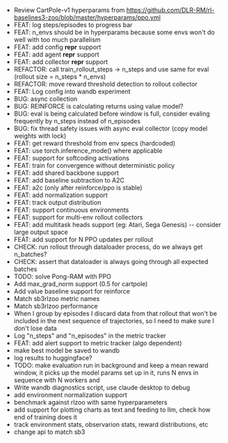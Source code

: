 - Review CartPole-v1 hyperparams from https://github.com/DLR-RM/rl-baselines3-zoo/blob/master/hyperparams/ppo.yml
- FEAT: log steps/episodes to progress bar
- FEAT: n_envs should be in hyperparams because some envs won't do well with too much parallelism
- FEAT: add config __repr__ support
- FEAT: add agent __repr__ support
- FEAT: add collector __repr__ support
- REFACTOR: call train_rollout_steps -> n_steps and use same for eval (rollout size = n_steps * n_envs)
- REFACTOR: move reward threshold detection to rollout collector
- FEAT: Log config into wandb experiment
- BUG: async collection
- BUG: REINFORCE is calculating returns using value model?
- BUG: eval is being calculated before window is full, consider evaling frequently by n_steps instead of n_episodes
- BUG: fix thread safety issues with async eval collector (copy model weights with lock)
- FEAT: get reward threshold from env specs (hardcoded)
- FEAT: use torch.inference_mode() where applicable
- FEAT: support for softcoding activations
- FEAT: train for convergence without deterministic policy
- FEAT: add shared backbone support
- FEAT: add baseline subtraction to A2C
- FEAT: a2c (only after reinforce/ppo is stable)
- FEAT: add normalization support
- FEAT: track output distribution
- FEAT: support continuous environments
- FEAT: support for multi-env rollout collectors
- FEAT: add multitask heads support (eg: Atari, Sega Genesis) -- consider large output space
- FEAT: add support for N PPO updates per rollout
- CHECK: run rollout through dataloader process, do we always get n_batches?
- CHECK: assert that dataloader is always going through all expected batches
- TODO: solve Pong-RAM with PPO
- Add max_grad_norm support (0.5 for cartpole)
- Add value baseline support for reinforce
- Match sb3rlzoo metric names
- Match sb3rlzoo performance
- When I group by episodes I discard data from that rollout that won't be included in the next sequence of trajectories, so I need to make sure I don't lose data
- Log "n_steps" and "n_episodes" in the metric tracker
- FEAT: add alert support to metric tracker (algo dependent)
- make best model be saved to wandb
- log results to huggingface?
- TODO: make evaluation run in background and keep a mean reward window, it picks up the model params set up in it, runs N envs in sequence with N workers and 
- Write wandb diagnostics script, use claude desktop to debug
- add environment normalization support
- benchmark against rlzoo with same hyperparameters
- add support for plotting charts as text and feeding to llm, check how end of training does it
- track environment stats, observarion stats, reward distributions, etc
- change api to match sb3
